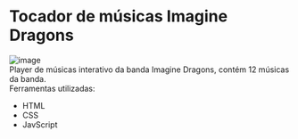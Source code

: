 # Tocador de músicas Imagine Dragons
![image](https://github.com/DevHyagooc/Tocador-de-m-sicas/assets/153792748/35998b44-ec9a-4eb5-b334-eef21ab03872) <br>
Player de músicas interativo da banda Imagine Dragons, contém 12 músicas da banda. <br>
Ferramentas utilizadas: <br>
- HTML
- CSS
- JavScript
